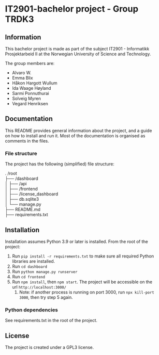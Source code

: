 # IT2901-bachelor project - Group  TRDK3
## Information
This bachelor project is made as part of the subject IT2901 - 
Informatikk Prosjektarbeid II at the Norwegian University of Science and Technology.


The group members are:
- Alvaro W.
- Emma Blix
- Håkon Hargott Wullum
- Ida Waage Høyland
- Sarmi Ponnuthurai
- Solveig Myren
- Vegard Henriksen

## Documentation
This README provides general information about the project, and a guide on how to install and run it. 
Most of the documentation is organised as comments in the files.

### File structure
The project has the following (simplified) file structure:


. /root \
├── /dashboard\
│   ├── /api\
│   ├── /frontend \
│   ├── /license_dashboard \
│   ├── db.sqlite3\
│   └── manage.py\
├── README.md\
├── requirements.txt



## Installation
Installation assumes Python 3.9 or later is installed. From the root of the project:
1. Run `pip install -r requirements.txt` to make sure all required Python libraries are installed.
2. Run `cd dashboard`
3. Run `python manage.py runserver`
4. Run `cd frontend`
5. Run `npm install`, then `npm start`. The project will be accessible on the url `http://localhost:3000/`
   1. Note: if another process is running on port 3000, run `npx kill-port 3000`, then try step 5 again.

### Python dependencies
See requirements.txt in the root of the project.


## License
The project is created under a GPL3 license.





